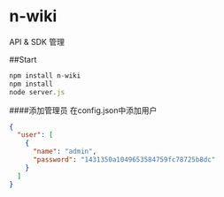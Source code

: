 # n-wiki
API & SDK 管理

##Start

```javascript
npm install n-wiki
npm install
node server.js
```
####添加管理员
在config.json中添加用户
```json
{
  "user": [
    {
      "name": "admin",
      "password": "1431350a1049653584759fc78725b8dc"
    }
  ]
}
```

